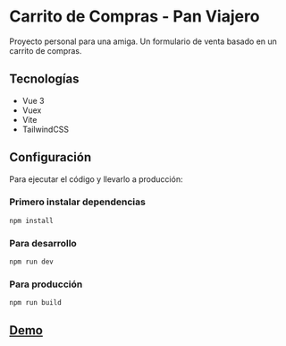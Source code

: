 # Carrito de Compras - Pan Viajero

Proyecto personal para una amiga. Un formulario de venta basado en un carrito de compras.

## Tecnologías

- Vue 3
- Vuex
- Vite
- TailwindCSS

## Configuración

Para ejecutar el código y llevarlo a producción:

### Primero instalar dependencias

```
npm install
```

### Para desarrollo

```
npm run dev
```

### Para producción

```
npm run build
```

## [Demo](https://pan-viajero-form.netlify.app/)
